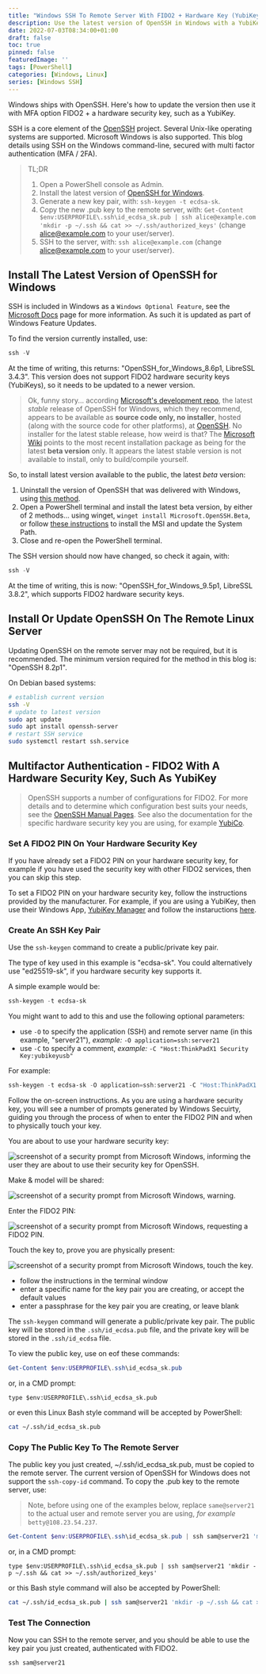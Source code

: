 ```yaml
---
title: "Windows SSH To Remote Server With FIDO2 + Hardware Key (YubiKey) Multi Factor Authentication MFA / 2FA"
description: Use the latest version of OpenSSH in Windows with a YubiKey for more secure authentication. 
date: 2022-07-03T08:34:00+01:00
draft: false
toc: true
pinned: false
featuredImage: ''
tags: [PowerShell]
categories: [Windows, Linux]
series: [Windows SSH]
---
```


Windows ships with OpenSSH.  Here's how to update the version then use it with MFA option FIDO2 + a hardware security key, such as a YubiKey.

<!--more-->

SSH is a core element of the [OpenSSH](https://www.openssh.com/) project.  Several Unix-like operating systems are supported. Microsoft Windows is also supported.  This blog details using SSH on the Windows command-line, secured with multi factor authentication (MFA / 2FA). 

> TL;DR
> 1. Open a PowerShell console as Admin.
> 1. Install the latest version of [OpenSSH for Windows](https://github.com/PowerShell/Win32-OpenSSH/wiki/Install-Win32-OpenSSH-Using-MSI).
> 1. Generate a new key pair, with: `ssh-keygen -t ecdsa-sk`.
> 1. Copy the new .pub key to the remote server, with: `Get-Content $env:USERPROFILE\.ssh\id_ecdsa_sk.pub | ssh alice@example.com 'mkdir -p ~/.ssh && cat >> ~/.ssh/authorized_keys'` (change alice@example.com to your user/server).
> 1. SSH to the server, with: `ssh alice@example.com` (change alice@example.com to your user/server).

## Install The Latest Version of OpenSSH for Windows

SSH is included in Windows as a `Windows Optional Feature`, see the [Microsoft Docs](https://docs.microsoft.com/en-us/windows-server/administration/openssh/openssh_install_firstuse) page for more information.  As such it is updated as part of Windows Feature Updates. 

To find the version currently installed, use:

```PowerShell
ssh -V
```

At the time of writing, this returns: "OpenSSH_for_Windows_8.6p1, LibreSSL 3.4.3".  This version does not support FIDO2 hardware security keys (YubiKeys), so it needs to be updated to a newer version.

> Ok, funny story... according [Microsoft's development repo](https://github.com/PowerShell/openssh-portable#readme), the latest *stable* release of OpenSSH for Windows, which they recommend, appears to be available as __source code only, no installer__, hosted (along with the source code for other platforms), at [OpenSSH](https://www.openssh.com/portable.html). No installer for the latest stable release, how weird is that? The [Microsoft Wiki](https://github.com/PowerShell/openssh-portable/wiki) points to the most recent installation package as being for the latest __beta version__ only. It appears the latest stable version is not available to install, only to build/compile yourself.

So, to install latest version available to the public, the latest *beta* version:

1. Uninstall the version of OpenSSH that was delivered with Windows, using [this method](https://docs.microsoft.com/en-us/windows-server/administration/openssh/openssh_install_firstuse#uninstall-openssh-using-windows-settings).
1. Open a PowerShell terminal and install the latest beta version, by either of 2 methods... using winget, ```winget install Microsoft.OpenSSH.Beta```, or follow [these instructions](https://github.com/PowerShell/Win32-OpenSSH/wiki/Install-Win32-OpenSSH-Using-MSI) to install the MSI and update the System Path.
1. Close and re-open the PowerShell terminal.

The SSH version should now have changed, so check it again, with:

```PowerShell
ssh -V
```

At the time of writing, this is now: "OpenSSH_for_Windows_9.5p1, LibreSSL 3.8.2", which supports FIDO2 hardware security keys.

## Install Or Update OpenSSH On The Remote Linux Server

Updating OpenSSH on the remote server may not be required, but it is recommended. The minimum version required for the method in this blog is: "OpenSSH 8.2p1".

On Debian based systems:

```Bash
# establish current version
ssh -V
# update to latest version
sudo apt update
sudo apt install openssh-server
# restart SSH service
sudo systemctl restart ssh.service
```

## Multifactor Authentication - FIDO2 With A Hardware Security Key, Such As YubiKey

> OpenSSH supports a number of configurations for FIDO2.  For more details and to determine which configuration best suits your needs, see the [OpenSSH Manual Pages](https://www.openssh.com/manual.html). See also the documentation for the specific hardware security key you are using, for example [YubiCo](https://developers.yubico.com/SSH/Securing_SSH_with_FIDO2.html).

### Set A FIDO2 PIN On Your Hardware Security Key

If you have already set a FIDO2 PIN on your hardware security key, for example if you have used the security key with other FIDO2 services, then you can skip this step.

To set a FIDO2 PIN on your hardware security key, follow the instructions provided by the manufacturer.  For example, if you are using a YubiKey, then use their Windows App, [YubiKey Manager](https://www.yubico.com/support/download/yubikey-manager/) and follow the instaructions [here](https://support.yubico.com/hc/en-us/articles/4402836718866-Understanding-YubiKey-PINs#:~:text=PIN%20Management,FIDO2%20and%20clicking%20Set%20PIN.).

### Create An SSH Key Pair

Use the `ssh-keygen` command to create a public/private key pair. 

The type of key used in this example is "ecdsa-sk".  You could alternatively use "ed25519-sk", if you hardware security key supports it.

A simple example would be:

```PowerShell
ssh-keygen -t ecdsa-sk
```

You might want to add to this and use the following optional parameters:

- use `-O` to specify the application (SSH) and remote server name (in this example, "server21"), *example:* `-O application=ssh:server21`
- use `-C` to specify a comment, *example:* `-C "Host:ThinkPadX1 Security Key:yubikeyusb"`

For example:

```PowerShell
ssh-keygen -t ecdsa-sk -O application=ssh:server21 -C "Host:ThinkPadX1 Security Key:yubikeyusb"
```

Follow the on-screen instructions. As you are using a hardware security key, you will see a number of prompts generated by Windows Secuirty, guiding you through the process of when to enter the FIDO2 PIN and when to physically touch your key.

You are about to use your hardware security key:

![screenshot of a security prompt from Microsoft Windows, informing the user they are about to use their security key for OpenSSH.](/images/ssh-secuirtykey1.png "First security prompt")

Make & model will be shared:

![screenshot of a security prompt from Microsoft Windows, warning.](/images/ssh-secuirtykey2.png "Warning that the make and model of the key will be shared with SSH")

Enter the FIDO2 PIN:

![screenshot of a security prompt from Microsoft Windows, requesting a FIDO2 PIN.](/images/ssh-secuirtykey3.png "Enter the FIDO2 PIN")

Touch the key to, prove you are physically present:

![screenshot of a security prompt from Microsoft Windows, touch the key.](/images/ssh-secuirtykey4.png "Touch the key to prove you are physically present")

- follow the instructions in the terminal window
- enter a specific name for the key pair you are creating, or accept the default values
- enter a passphrase for the key pair you are creating, or leave blank

The `ssh-keygen` command will generate a public/private key pair.  The public key will be stored in the `.ssh/id_ecdsa.pub` file, and the private key will be stored in the `.ssh/id_ecdsa` file.

To view the public key, use on eof these commands:

```PowerShell
Get-Content $env:USERPROFILE\.ssh\id_ecdsa_sk.pub
```

or, in a CMD prompt:

```Batchfile
type $env:USERPROFILE\.ssh\id_ecdsa_sk.pub
```


or even this Linux Bash style command will be accepted by PowerShell:

```Bash
cat ~/.ssh/id_ecdsa_sk.pub
```

### Copy The Public Key To The Remote Server

The public key you just created, ~/.ssh/id_ecdsa_sk.pub, must be copied to the remote server. The current version of OpenSSH for Windows does not support the `ssh-copy-id` command. To copy the .pub key to the remote server, use:

> Note, before using one of the examples below, replace `same@server21` to the actual user and remote server you are using, *for example* `betty@108.23.54.237`.
    
```PowerShell
Get-Content $env:USERPROFILE\.ssh\id_ecdsa_sk.pub | ssh sam@server21 'mkdir -p ~/.ssh && cat >> ~/.ssh/authorized_keys'
```

or, in a CMD prompt:

```Batchfile
type $env:USERPROFILE\.ssh\id_ecdsa_sk.pub | ssh sam@server21 'mkdir -p ~/.ssh && cat >> ~/.ssh/authorized_keys'
```

or this Bash style command will also be accepted by PowerShell:

```Bash
cat ~/.ssh/id_ecdsa_sk.pub | ssh sam@server21 'mkdir -p ~/.ssh && cat >> ~/.ssh/authorized_keys'
```

### Test The Connection

Now you can SSH to the remote server, and you should be able to use the key pair you just created, authenticated with FIDO2.

```PowerShell
ssh sam@server21
```

